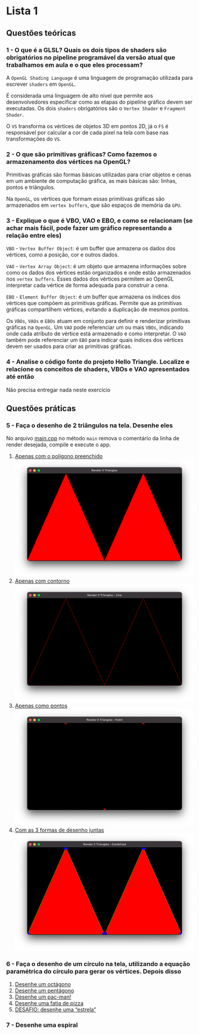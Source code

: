# Lista 1

## Questões teóricas

### 1 - O que é a GLSL? Quais os dois tipos de shaders são obrigatórios no pipeline programável da versão atual que trabalhamos em aula e o que eles processam?

A `OpenGL Shading Language` é uma linguagem de programação utilizada para escrever `shaders` em `OpenGL`.

É considerada uma linguagem de alto nível que permite aos desenvolvedores especificar como as etapas do pipeline gráfico devem ser executadas. Os dois `shaders` obrigatórios são o `Vertex Shader` e `Fragment Shader`.

O `VS` transforma os vértices de objetos 3D em pontos 2D, já o `FS` é responsável por calcular a cor de cada pixel na tela com base nas transformações do `VS`.

### 2 - O que são primitivas gráficas? Como fazemos o armazenamento dos vértices na OpenGL?

Primitivas gráficas são formas básicas utilizadas para criar objetos e cenas em um ambiente de computação gráfica, as mais básicas são: linhas, pontos e triângulos.

Na `OpenGL`, os vértices que formam essas primitivas gráficas são armazenados em `vertex buffers`, que são espaços de memória da `GPU`.

### 3 - Explique o que é VBO, VAO e EBO, e como se relacionam (se achar mais fácil, pode fazer um gráfico representando a relação entre eles)

`VBO` - `Vertex Buffer Object`: é um buffer que armazena os dados dos vértices, como a posição, cor e outros dados.

`VAO` - `Vertex Array Object`: é um objeto que armazena informações sobre como os dados dos vértices estão organizados e onde estão armazenados nos `vertex buffers`. Esses dados dos vértices permitem ao OpenGL interpretar cada vértice de forma adequada para construir a cena.

`EBO` - `Element Buffer Object`: é um buffer que armazena os índices dos vértices que compõem as primitivas gráficas. Permite que as primitivas gráficas compartilhem vértices, evitando a duplicação de mesmos pontos.

Os `VBOs`, `VAOs` e `EBOs` atuam em conjunto para definir e renderizar primitivas gráficas na `OpenGL`. Um `VAO` pode referenciar um ou mais `VBOs`, indicando onde cada atributo de vértice está armazenado e como interpretar. O `VAO` também pode referenciar um `EBO` para indicar quais índices dos vértices devem ser usados para criar as primitivas gráficas.

### 4 - Analise o código fonte do projeto Hello Triangle. Localize e relacione os conceitos de shaders, VBOs e VAO apresentados até então

Não precisa entregar nada neste exercício

## Questões práticas

### 5 - Faça o desenho de 2 triângulos na tela. Desenhe eles

No arquivo [main.cpp](./main.cpp) no método `main` remova o comentário da linha de render desejada, compile e execute o app.

1. [Apenas com o polígono preenchido](./two-triangles/main.cpp)
    ![preenchido](./assets/preenchido.png)
2. [Apenas com contorno](./two-triangles-line/main.cpp)
    ![contorno](./assets/contorno.png)
3. [Apenas como pontos](./two-triangles-point/main.cpp)
    ![pontos](./assets/pontos.png)
4. [Com as 3 formas de desenho juntas](./two-triangles-all/main.cpp)
    ![combinado](./assets/combinado.png)

### 6 - Faça o desenho de um círculo na tela, utilizando a equação paramétrica do círculo para gerar os vértices. Depois disso

1. [Desenhe um octágono]()
2. [Desenhe um pentágono]()
3. [Desenhe um pac-man!]()
4. [Desenhe uma fatia de pizza]()
5. [DESAFIO: desenhe uma “estrela”]()

### 7 - Desenhe uma espiral
